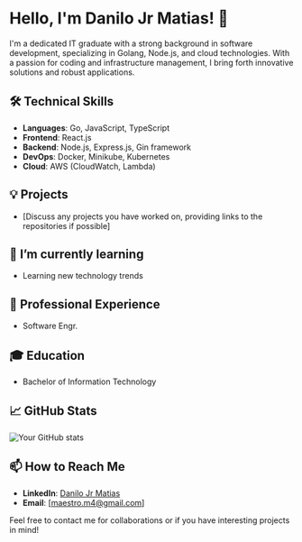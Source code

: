 # Hello, I'm Danilo Jr Matias! 👋

I'm a dedicated IT graduate with a strong background in software development, specializing in Golang, Node.js, and cloud technologies. With a passion for coding and infrastructure management, I bring forth innovative solutions and robust applications.

## 🛠️ Technical Skills
- **Languages**: Go, JavaScript, TypeScript
- **Frontend**: React.js
- **Backend**: Node.js, Express.js, Gin framework
- **DevOps**: Docker, Minikube, Kubernetes
- **Cloud**: AWS (CloudWatch, Lambda)

## 💡 Projects
- [Discuss any projects you have worked on, providing links to the repositories if possible]

## 🌱 I’m currently learning
- Learning new technology trends

## 💼 Professional Experience
- Software Engr.

## 🎓 Education
- Bachelor of Information Technology

## 📈 GitHub Stats

![Your GitHub stats](https://github-readme-stats.vercel.app/api?username=[maestrom4]&show_icons=true)

## 📫 How to Reach Me
- **LinkedIn**: [Danilo Jr Matias](https://www.linkedin.com/in/danilo-jr-matias-9a6325228/)
- **Email**: [maestro.m4@gmail.com]

Feel free to contact me for collaborations or if you have interesting projects in mind!

<!-- Remember to replace [maestrom4] with your actual GitHub username and [maestro.m4@gmail.com] with your contact email -->

<!-- This is a comment: Update this template with your actual data -->


<!--
**maestrom4/maestrom4** is a ✨ _special_ ✨ repository because its `README.md` (this file) appears on your GitHub profile.

Here are some ideas to get you started:

- 🔭 I’m currently working on ...
- 🌱 I’m currently learning ...
- 👯 I’m looking to collaborate on ...
- 🤔 I’m looking for help with ...
- 💬 Ask me about ...
- 📫 How to reach me: ...
- 😄 Pronouns: ...
- ⚡ Fun fact: ...
-->
